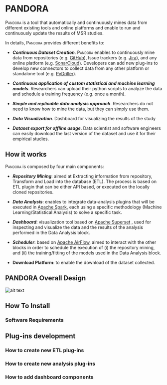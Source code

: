 # PANDORA

<span style="font-variant:small-caps;">Pandora</span> is a tool that automatically and continuously mines data from different existing tools and online platforms and enable to run and continuously update the results of MSR studies. 

In details, <span style="font-variant:small-caps;">Pandora</span> provides different benefits to: 
+ ___Continuous Dataset Creation___. <span style="font-variant:small-caps;">Pandora</span> enables to continuously mine data from repositories (e.g. [GitHub](https://github.com)), Issue trackers (e.g. [Jira](https://www.atlassian.com/software/jira)), and any online platform (e.g. [SonarCloud](https://sonarcloud.io)). Developers can add new plug-ins to develop new connectors to collect data from any other platform or standalone tool (e.g. [PyDriller](https://pydriller.readthedocs.io/en/latest/)). 
   

+ ___Continuous application of custom statistical and  machine learning models___. Researchers can upload their python scripts to analyze the data and schedule a training frequency (e.g. once a month).  


+ ___Simple and replicable data analysis approach___. Researchers do not need to know how to mine the data, but they can simply use them. 


+ ___Data Visualization___. Dashboard for visualizing the results of the study


+ ___Dataset export for offline usage___. Data scientist and software engineers can easily download the last version of the dataset and use it for their empirical studies.

## How it works

<span style="font-variant:small-caps;">Pandora</span> is composed by four main components:

+ ___Repository Mining___: aimed at Extracting information from repository, Transform and Load into the database (ETL). The process is based on ETL plugin that can be either API based, or executed on the locally cloned repositories. 


+ ___Data Analysis___: enables to integrate data-analysis plugins that will be executed in [Apache Spark](https://spark.apache.org), each using a specific methodology (Machine Learning/Statistical Analysis) to solve a specific task. 


+ ___Dashboard___: visualization tool based on [Apache Superset](https://superset.apache.org) , used for inspecting and visualize the data and the results of the analysis performed in the Data Analysis block.


+ ___Scheduler___: based on [Apache AirFlow](https://airflow.apache.org), aimed to interact with the other blocks in order to schedule the execution of (i) the repository mining, and (ii) the training/fitting of the models used in the Data Analysis block.  


+ __Download Platform__: to enable the download of the dataset collected.


## PANDORA Overall Design 

![alt text][logo]

[logo]: https://github.com/clowee/PANDORA/images/pandora_design.png "PANDORA design"

## How To Install 
### Software Requirements 




## Plug-ins development 

### How to create new ETL plug-ins 

### How to create new analysis plug-ins

### How to add dashboard components 

